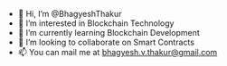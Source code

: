 - 👋 Hi, I’m @BhagyeshThakur
- 👀 I’m interested in Blockchain Technology
- 🌱 I’m currently learning Blockchain Development
- 💞️ I’m looking to collaborate on Smart Contracts
- 📫 You can mail me at bhagyesh.v.thakur@gmail.com
